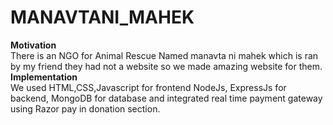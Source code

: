 # MANAVTANI_MAHEK
**Motivation**<br>
There is an NGO for Animal Rescue Named manavta ni mahek which is ran by my friend they had not a website so we made amazing website for them.<br>
**Implementation**<br>
We used HTML,CSS,Javascript for frontend NodeJs, ExpressJs for backend, MongoDB for database and integrated real time payment gateway using Razor pay in donation section.

